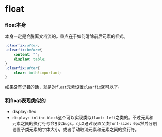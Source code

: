 # float

### float本身

本身一定是会脱离文档流的。重点在于如何清除前后元素的样式。

```css
.clearfix:after,
.clearfix:before{
    content: "";
    display: table;
}
.clearfix:after{
    clear: both!important;
}
```

如果没有记错的话，就是对`float`元素设置`clearfix`就可以了。

### 和float表现类似的

* display: flex
* `display: inline-block`这个可以实现类似`flaot: left`之类的。不过元素和元素之间的换行符号会引起`bugs`。可以通过设置父类`font-size: 0px`然后分别设置子类元素的字体大小。或者手动取消元素和元素之间的换行符。